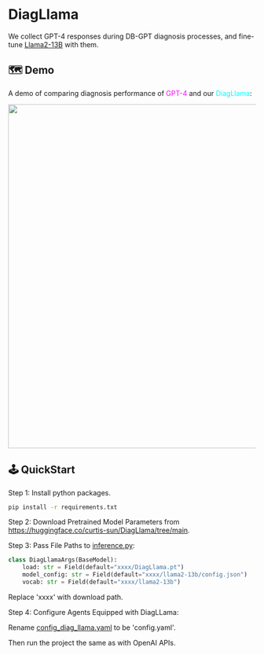 # DiagLlama
We collect GPT-4 responses during DB-GPT diagnosis processes, and fine-tune [Llama2-13B](https://huggingface.co/meta-llama/Llama-2-13b) with them.
## 🗺 Demo
A demo of comparing diagnosis performance of <font color=magenta>GPT-4</font> and our <font color=cyan>DiagLlama</font>:

<div align="center">

<img src="../assets/demo.gif" width="700px">

</div>

## 🕹 QuickStart

Step 1: Install python packages.

```bash
pip install -r requirements.txt
```

Step 2: Download Pretrained Model Parameters from https://huggingface.co/curtis-sun/DiagLlama/tree/main.

Step 3: Pass File Paths to [inference.py](inference.py):

```Python
class DiagLlamaArgs(BaseModel):
    load: str = Field(default="xxxx/DiagLlama.pt")
    model_config: str = Field(default="xxxx/llama2-13b/config.json")
    vocab: str = Field(default="xxxx/llama2-13b")
```

Replace 'xxxx' with download path.

Step 4: Configure Agents Equipped with DiagLLama:

Rename [config_diag_llama.yaml](../multiagents/agent_conf/config_diag_llama.yaml) to be 'config.yaml'.

Then run the project the same as with OpenAI APIs.
